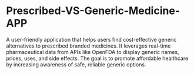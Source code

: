 # Prescribed-VS-Generic-Medicine-APP
A user-friendly application that helps users find cost-effective generic alternatives to prescribed branded medicines. It leverages real-time pharmaceutical data from APIs like OpenFDA to display generic names, prices, uses, and side effects. The goal is to promote affordable healthcare by increasing awareness of safe, reliable generic options.
